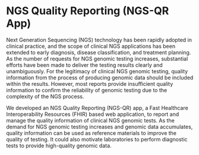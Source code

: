 # NGS Quality Reporting (NGS-QR App)

Next Generation Sequencing (NGS) technology has been rapidly adopted in clinical practice, and the scope of clinical NGS applications has been extended to early diagnosis, disease classification, and treatment planning. As the number of requests for NGS genomic testing increases, substantial efforts have been made to deliver the testing results clearly and unambiguously. For the legitimacy of clinical NGS genomic testing, quality information from the process of producing genomic data should be included within the results. However, most reports provide insufficient quality information to confirm the reliability of genomic testing due to the complexity of the NGS process.

We developed an NGS Quality Reporting (NGS-QR) app, a Fast Healthcare Interoperability Resources (FHIR) based web application, to report and manage the quality information of clinical NGS genomic tests. As the demand for NGS genomic testing increases and genomic data accumulates, quality information can be used as reference materials to improve the quality of testing. It could also motivate laboratories to perform diagnostic tests to provide high-quality genomic data.
